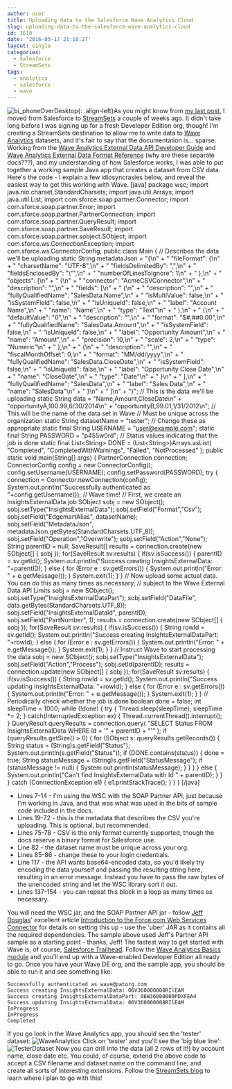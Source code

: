 ```yaml
---
author: user
title: Uploading data to the Salesforce Wave Analytics Cloud
slug: uploading-data-to-the-salesforce-wave-analytics-cloud
id: 1610
date: '2016-03-17 21:18:27'
layout: single
categories:
  - Salesforce
  - StreamSets
tags:
  - analytics
  - salesforce
  - wave
---
```


![bi_phoneOverDesktop](http://blog.superpat.com/wp-content/uploads/2016/03/bi_phoneOverDesktop-300x239.png){: .align-left}As you might know from [my last post](http://blog.superpat.com/2016/03/04/thank-you-for-the-music/), I moved from Salesforce to [StreamSets](https://streamsets.com/) a couple of weeks ago. It didn't take long before I was signing up for a fresh Developer Edition org, though! I'm creating a StreamSets destination to allow me to write data to [Wave Analytics](http://www.salesforce.com/analytics-cloud/overview/) datasets, and it's fair to say that the documentation is... sparse. Working from the [Wave Analytics External Data API Developer Guide](https://developer.salesforce.com/docs/atlas.en-us.bi_dev_guide_ext_data.meta/bi_dev_guide_ext_data/) and [Wave Analytics External Data Format Reference](https://developer.salesforce.com/docs/atlas.en-us.bi_dev_guide_ext_data_format.meta/bi_dev_guide_ext_data_format/) (why are these separate docs???), and my understanding of how Salesforce works, I was able to put together a working sample Java app that creates a dataset from CSV data. Here's the code - I explain a few idiosyncrasies below, and reveal the easiest way to get this working with Wave. [java] package wsc; import java.nio.charset.StandardCharsets; import java.util.Arrays; import java.util.List; import com.sforce.soap.partner.Connector; import com.sforce.soap.partner.Error; import com.sforce.soap.partner.PartnerConnection; import com.sforce.soap.partner.QueryResult; import com.sforce.soap.partner.SaveResult; import com.sforce.soap.partner.sobject.SObject; import com.sforce.ws.ConnectionException; import com.sforce.ws.ConnectorConfig; public class Main { // Describes the data we'll be uploading static String metadataJson = "{\n" + " \"fileFormat\": {\n" + " \"charsetName\": \"UTF-8\",\n" + " \"fieldsDelimitedBy\": \",\",\n" + " \"fieldsEnclosedBy\": \"\\\"\",\n" + " \"numberOfLinesToIgnore\": 1\n" + " },\n" + " \"objects\": [\n" + " {\n" + " \"connector\": \"AcmeCSVConnector\",\n" + " \"description\": \"\",\n" + " \"fields\": [\n" + " {\n" + " \"description\": \"\",\n" + " \"fullyQualifiedName\": \"SalesData.Name\",\n" + " \"isMultiValue\": false,\n" + " \"isSystemField\": false,\n" + " \"isUniqueId\": false,\n" + " \"label\": \"Account Name\",\n" + " \"name\": \"Name\",\n" + " \"type\": \"Text\"\n" + " },\n" + " {\n" + " \"defaultValue\": \"0\",\n" + " \"description\": \"\",\n" + " \"format\": \"$#,##0.00\",\n" + " \"fullyQualifiedName\": \"SalesData.Amount\",\n" + " \"isSystemField\": false,\n" + " \"isUniqueId\": false,\n" + " \"label\": \"Opportunity Amount\",\n" + " \"name\": \"Amount\",\n" + " \"precision\": 10,\n" + " \"scale\": 2,\n" + " \"type\": \"Numeric\"\n" + " },\n" + " {\n" + " \"description\": \"\",\n" + " \"fiscalMonthOffset\": 0,\n" + " \"format\": \"MM/dd/yyyy\",\n" + " \"fullyQualifiedName\": \"SalesData.CloseDate\",\n" + " \"isSystemField\": false,\n" + " \"isUniqueId\": false,\n" + " \"label\": \"Opportunity Close Date\",\n" + " \"name\": \"CloseDate\",\n" + " \"type\": \"Date\"\n" + " }\n" + " ],\n" + " \"fullyQualifiedName\": \"SalesData\",\n" + " \"label\": \"Sales Data\",\n" + " \"name\": \"SalesData\"\n" + " }\n" + " ]\n" + "}"; // This is the data we'll be uploading static String data = "Name,Amount,CloseDate\n" + "opportunityA,100.99,6/30/2014\n" + "opportunityB,99.01,1/31/2012\n"; // This will be the name of the data set in Wave // Must be unique across the organization static String datasetName = "tester"; // Change these as appropriate static final String USERNAME = "user@example.com"; static final String PASSWORD = "p455w0rd"; // Status values indicating that the job is done static final List&lt;String&gt; DONE = (List&lt;String&gt;)Arrays.asList( "Completed", "CompletedWithWarnings", "Failed", "NotProcessed" ); public static void main(String[] args) { PartnerConnection connection; ConnectorConfig config = new ConnectorConfig(); config.setUsername(USERNAME); config.setPassword(PASSWORD); try { connection = Connector.newConnection(config); System.out.println("Successfully authenticated as "+config.getUsername()); // Wave time! // First, we create an InsightsExternalData job SObject sobj = new SObject(); sobj.setType("InsightsExternalData"); sobj.setField("Format","Csv"); sobj.setField("EdgemartAlias", datasetName); sobj.setField("MetadataJson", metadataJson.getBytes(StandardCharsets.UTF_8)); sobj.setField("Operation","Overwrite"); sobj.setField("Action","None"); String parentID = null; SaveResult[] results = connection.create(new SObject[] { sobj }); for(SaveResult sv:results) { if(sv.isSuccess()) { parentID = sv.getId(); System.out.println("Success creating InsightsExternalData: "+parentID); } else { for (Error e : sv.getErrors()) { System.out.println("Error: " + e.getMessage()); } System.exit(1); } } // Now upload some actual data. You can do this as many times as necessary, // subject to the Wave External Data API Limits sobj = new SObject(); sobj.setType("InsightsExternalDataPart"); sobj.setField("DataFile", data.getBytes(StandardCharsets.UTF_8)); sobj.setField("InsightsExternalDataId", parentID); sobj.setField("PartNumber", 1); results = connection.create(new SObject[] { sobj }); for(SaveResult sv:results) { if(sv.isSuccess()) { String rowId = sv.getId(); System.out.println("Success creating InsightsExternalDataPart: "+rowId); } else { for (Error e : sv.getErrors()) { System.out.println("Error: " + e.getMessage()); } System.exit(1); } } // Instruct Wave to start processing the data sobj = new SObject(); sobj.setType("InsightsExternalData"); sobj.setField("Action","Process"); sobj.setId(parentID); results = connection.update(new SObject[] { sobj }); for(SaveResult sv:results) { if(sv.isSuccess()) { String rowId = sv.getId(); System.out.println("Success updating InsightsExternalData: "+rowId); } else { for (Error e : sv.getErrors()) { System.out.println("Error: " + e.getMessage()); } System.exit(1); } } // Periodically check whether the job is done boolean done = false; int sleepTime = 1000; while (!done) { try { Thread.sleep(sleepTime); sleepTime *= 2; } catch(InterruptedException ex) { Thread.currentThread().interrupt(); } QueryResult queryResults = connection.query( "SELECT Status FROM InsightsExternalData WHERE Id = '" + parentID + "'" ); if (queryResults.getSize() &gt; 0) { for (SObject s: queryResults.getRecords()) { String status = (String)s.getField("Status"); System.out.println(s.getField("Status")); if (DONE.contains(status)) { done = true; String statusMessage = (String)s.getField("StatusMessage"); if (statusMessage != null) { System.out.println(statusMessage); } } } } else { System.out.println("Can't find InsightsExternalData with Id " + parentID); } } } catch (ConnectionException e1) { e1.printStackTrace(); } } } [/java]

*   Lines 7-14 - I'm using the WSC with the SOAP Partner API, just because I'm working in Java, and that was what was used in the bits of sample code included in the docs.
*   Lines 19-72 - this is the metadata that describes the CSV you're uploading. This is optional, but recommended.
*   Lines 75-78 - CSV is the only format currently supported, though the docs reserve a binary format for Salesforce use.
*   Line 82 - the dataset name must be unique across your org.
*   Lines 85-86 - change these to your login credentials.
*   Line 117 - the API wants base64-encoded data, so you'd likely try encoding the data yourself and passing the resulting string here, resulting in an error message. Instead you have to pass the raw bytes of the unencoded string and let the WSC library sort it out.
*   Lines 137-154 - you can repeat this block in a loop as many times as necessary.

You will need the WSC jar, and the SOAP Partner API jar - follow [Jeff Douglas](https://twitter.com/jeffdonthemic)' excellent article [Introduction to the Force.com Web Services Connector](https://developer.salesforce.com/page/Introduction_to_the_Force.com_Web_Services_Connector) for details on setting this up - use the 'uber' JAR as it contains all the required dependencies. The sample above used Jeff's Partner API sample as a starting point - thanks, Jeff! The fastest way to get started with Wave is, of course, [Salesforce Trailhead](https://developer.salesforce.com/trailhead/). Follow the [Wave Analytics Basics module](https://developer.salesforce.com/trailhead/en/module/wave_analytics_basics) and you'll end up with a Wave-enabled Developer Edition all ready to go. Once you have your Wave DE org, and the sample app, you should be able to run it and see something like:

```
Successfully authenticated as wave@patorg.com
Success creating InsightsExternalData: 06V360000008RIlEAM
Success creating InsightsExternalDataPart: 06W36000000PDXFEA4
Success updating InsightsExternalData: 06V360000008RIlEAM
InProgress
InProgress
Completed
```

If you go look in the Wave Analytics app, you should see the 'tester' dataset: ![WaveAnalytics](http://blog.superpat.com/wp-content/uploads/2016/03/WaveAnalytics-1024x646.png) Click on 'tester' and you'll see the 'big blue line': ![TesterDataset](http://blog.superpat.com/wp-content/uploads/2016/03/TesterDataset-1024x408.png) Now you can drill into the data (all 2 rows of it!) by account name, close date etc. You could, of course, extend the above code to accept a CSV filename and dataset name on the command line, and create all sorts of interesting extensions. Follow the [StreamSets blog](https://streamsets.com/blog/) to learn where I plan to go with this!